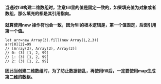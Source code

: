 #### 当通过fill构建二维数组时，注意fill里的值是固定一致的，如果填充值为对象或者数组，那么填充的都是其引用指向。

**就算使用new 操作符也会一致，因为fill的根本逻辑是，第一个值固定，后面引用第一个值。**
```
let arr=new Array(3).fill(new Array(1,2,3))
arr[0][2]=99
// [Array(3), Array(3), Array(3)]
// 0: (3) [1, 2, 99]
// 1: (3) [1, 2, 99]
// 2: (3) [1, 2, 99]
```

**因此当创建二维数组时，为了防止数据错乱，再使用fill后，一定要使用map生成第二维的数组。**
